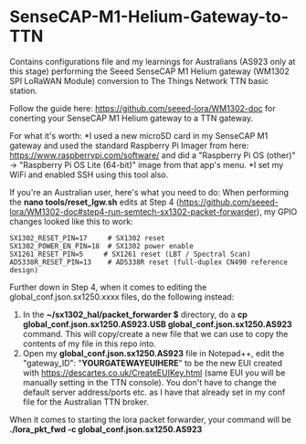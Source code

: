 # SenseCAP-M1-Helium-Gateway-to-TTN
Contains configurations file and my learnings for Australians (AS923 only at this stage) performing the Seeed SenseCAP M1 Helium gateway (WM1302 SPI LoRaWAN Module) conversion to The Things Network TTN basic station.

Follow the guide here: https://github.com/seeed-lora/WM1302-doc for conerting your SenseCAP M1 Helium gateway to a TTN gateway.

For what it's worth:
*I used a new microSD card in my SenseCAP M1 gateway and used the standard Raspberry Pi Imager from here: https://www.raspberrypi.com/software/ and did a "Raspberry Pi OS (other)" -> "Raspberry Pi OS Lite (64-bit)" image from that app's menu. 
*I set my WiFi and enabled SSH using this tool also.

If you're an Australian user, here's what you need to do:
When performing the **nano tools/reset_lgw.sh** edits at Step 4 (https://github.com/seeed-lora/WM1302-doc#step4-run-semtech-sx1302-packet-forwarder), my GPIO changes looked like this to work:

```
SX1302_RESET_PIN=17     # SX1302 reset
SX1302_POWER_EN_PIN=18  # SX1302 power enable
SX1261_RESET_PIN=5     # SX1261 reset (LBT / Spectral Scan)
AD5338R_RESET_PIN=13    # AD5338R reset (full-duplex CN490 reference design)
```

Further down in Step 4, when it comes to editing the global_conf.json.sx1250.xxxx files, do the following instead:

1. In the **~/sx1302_hal/packet_forwarder $**  directory, do a **cp global_conf.json.sx1250.AS923.USB global_conf.json.sx1250.AS923** command. This will copy/create a new file that we can use to copy the contents of my file in this repo into.
2. Open my **global_conf.json.sx1250.AS923** file in Notepad++, edit the "gateway_ID": "**YOURGATEWAYEUIHERE**" to be the new EUI created with https://descartes.co.uk/CreateEUIKey.html (same EUI you will be manually setting in the TTN console). You don't have to change the default server address/ports etc. as I have that already set in my conf file for the Australian TTN broker. 

When it comes to starting the lora packet forwarder, your command will be **./lora_pkt_fwd -c global_conf.json.sx1250.AS923**


